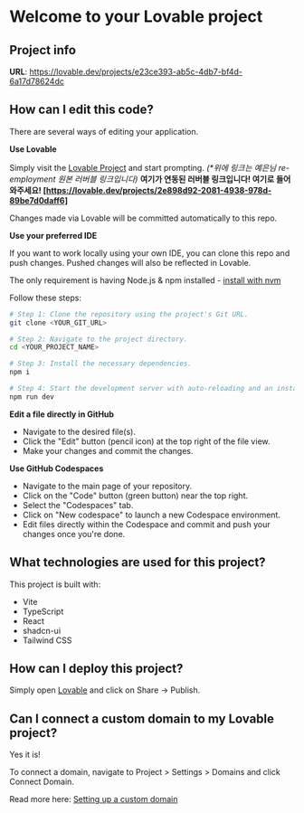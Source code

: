 # Welcome to your Lovable project

## Project info

**URL**: https://lovable.dev/projects/e23ce393-ab5c-4db7-bf4d-6a17d78624dc

## How can I edit this code?

There are several ways of editing your application.

**Use Lovable**

Simply visit the [Lovable Project](https://lovable.dev/projects/e23ce393-ab5c-4db7-bf4d-6a17d78624dc) and start prompting.
_(*위에 링크는 예은님 re-employment 원본 러버블 링크입니다)_
**여기가 연동된 러버블 링크입니다! 여기로 들어와주세요! [https://lovable.dev/projects/2e898d92-2081-4938-978d-89be7d0daff6]**

Changes made via Lovable will be committed automatically to this repo.

**Use your preferred IDE**

If you want to work locally using your own IDE, you can clone this repo and push changes. Pushed changes will also be reflected in Lovable.

The only requirement is having Node.js & npm installed - [install with nvm](https://github.com/nvm-sh/nvm#installing-and-updating)

Follow these steps:

```sh
# Step 1: Clone the repository using the project's Git URL.
git clone <YOUR_GIT_URL>

# Step 2: Navigate to the project directory.
cd <YOUR_PROJECT_NAME>

# Step 3: Install the necessary dependencies.
npm i

# Step 4: Start the development server with auto-reloading and an instant preview.
npm run dev
```

**Edit a file directly in GitHub**

- Navigate to the desired file(s).
- Click the "Edit" button (pencil icon) at the top right of the file view.
- Make your changes and commit the changes.

**Use GitHub Codespaces**

- Navigate to the main page of your repository.
- Click on the "Code" button (green button) near the top right.
- Select the "Codespaces" tab.
- Click on "New codespace" to launch a new Codespace environment.
- Edit files directly within the Codespace and commit and push your changes once you're done.

## What technologies are used for this project?

This project is built with:

- Vite
- TypeScript
- React
- shadcn-ui
- Tailwind CSS

## How can I deploy this project?

Simply open [Lovable](https://lovable.dev/projects/e23ce393-ab5c-4db7-bf4d-6a17d78624dc) and click on Share -> Publish.

## Can I connect a custom domain to my Lovable project?

Yes it is!

To connect a domain, navigate to Project > Settings > Domains and click Connect Domain.

Read more here: [Setting up a custom domain](https://docs.lovable.dev/tips-tricks/custom-domain#step-by-step-guide)
